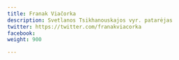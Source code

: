 ```yaml
---
title: Franak Viačorka
description: Svetlanos Tsikhanouskajos vyr. patarėjas
twitter: https://twitter.com/franakviacorka
facebook: 
weight: 900

---
```


